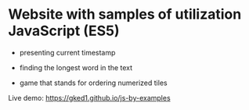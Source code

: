 # Website with samples of utilization JavaScript (ES5)

- presenting current timestamp

- finding the longest word in the text

- game that stands for ordering numerized tiles

Live demo:
https://gked1.github.io/js-by-examples
